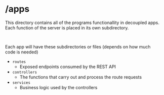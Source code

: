 # /apps

This directory contains all of the programs functionallity in decoupled apps.  
Each function of the server is placed in its own subdirectory.  

<br>

Each app will have these subdirectories or files (depends on how much code is needed)
- `routes`
    - Exposed endpoints consumed by the REST API
- `controllers`
    - The functions that carry out and process the route requests
- `services`
    - Business logic used by the controllers